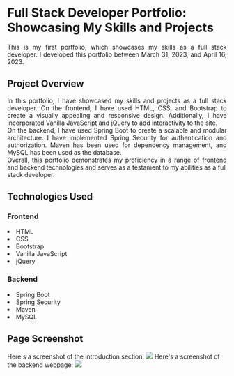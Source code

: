 <h1>Full Stack Developer Portfolio: Showcasing My Skills and Projects</h1>
<p align="justify">This is my first portfolio, which showcases my skills as a full stack developer. 
I developed this portfolio between March 31, 2023, and April 16, 2023.</p>

<h2>Project Overview</h2>
<p align="justify">In this portfolio, I have showcased my skills and projects as a full stack developer. 
On the frontend, I have used HTML, CSS, and Bootstrap to create a visually appealing and responsive design. 
Additionally, I have incorporated Vanilla JavaScript and jQuery to add interactivity to the site.
<br>
On the backend, I have used Spring Boot to create a scalable and modular architecture. 
I have implemented Spring Security for authentication and authorization. Maven has been used for dependency management, and MySQL has been used as the database.
<br>
Overall, this portfolio demonstrates my proficiency in a range of frontend and backend technologies 
and serves as a testament to my abilities as a full stack developer.</p>

<h2>Technologies Used</h2>
<h3>Frontend</h3>
<li>HTML</li>
<li>CSS</li>
<li>Bootstrap</li>
<li>Vanilla JavaScript</li>
<li>jQuery</li>
<h3>Backend</h3>
<li>Spring Boot</li>
<li>Spring Security</li>
<li>Maven</li>
<li>MySQL</li>

<h2>Page Screenshot</h2>
Here's a screenshot of the introduction section:
<img src="https://user-images.githubusercontent.com/124529023/232427968-02552d68-039c-4c5a-a8e4-b0c512721b05.png">
Here's a screenshot of the backend webpage:
<img src="https://github.com/yjyuwisely/Full-Stack-Web-Developer-Portfolio/assets/124529023/620f7f82-9d7f-439d-8f19-1099b423fb95">
